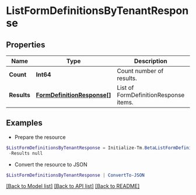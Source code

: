 # ListFormDefinitionsByTenantResponse
## Properties

Name | Type | Description | Notes
------------ | ------------- | ------------- | -------------
**Count** | **Int64** | Count number of results. | [optional] 
**Results** | [**FormDefinitionResponse[]**](FormDefinitionResponse.md) | List of FormDefinitionResponse items. | [optional] 

## Examples

- Prepare the resource
```powershell
$ListFormDefinitionsByTenantResponse = Initialize-Tm.BetaListFormDefinitionsByTenantResponse  -Count 1 `
 -Results null
```

- Convert the resource to JSON
```powershell
$ListFormDefinitionsByTenantResponse | ConvertTo-JSON
```

[[Back to Model list]](../README.md#documentation-for-models) [[Back to API list]](../README.md#documentation-for-api-endpoints) [[Back to README]](../README.md)


